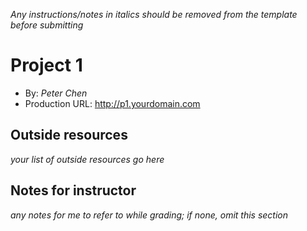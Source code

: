 *Any instructions/notes in italics should be removed from the template before submitting* 

# Project 1
+ By: *Peter Chen*
+ Production URL: <http://p1.yourdomain.com>

## Outside resources
*your list of outside resources go here*

## Notes for instructor
*any notes for me to refer to while grading; if none, omit this section*
